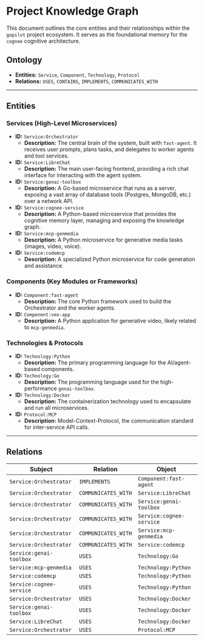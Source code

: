 # Project Knowledge Graph

This document outlines the core entities and their relationships within the `gopilot` project ecosystem. It serves as the foundational memory for the `cognee` cognitive architecture.

## Ontology

- **Entities:** `Service`, `Component`, `Technology`, `Protocol`
- **Relations:** `USES`, `CONTAINS`, `IMPLEMENTS`, `COMMUNICATES_WITH`

---

## Entities

### Services (High-Level Microservices)
- **ID:** `Service:Orchestrator`
  - **Description:** The central brain of the system, built with `fast-agent`. It receives user prompts, plans tasks, and delegates to worker agents and tool services.
- **ID:** `Service:LibreChat`
  - **Description:** The main user-facing frontend, providing a rich chat interface for interacting with the agent system.
- **ID:** `Service:genai-toolbox`
  - **Description:** A Go-based microservice that runs as a server, exposing a vast array of database tools (Postgres, MongoDB, etc.) over a network API.
- **ID:** `Service:cognee-service`
  - **Description:** A Python-based microservice that provides the cognitive memory layer, managing and exposing the knowledge graph.
- **ID:** `Service:mcp-genmedia`
  - **Description:** A Python microservice for generative media tasks (images, video, voice).
- **ID:** `Service:codemcp`
  - **Description:** A specialized Python microservice for code generation and assistance.

### Components (Key Modules or Frameworks)
- **ID:** `Component:fast-agent`
  - **Description:** The core Python framework used to build the Orchestrator and the worker agents.
- **ID:** `Component:veo-app`
  - **Description:** A Python application for generative video, likely related to `mcp-genmedia`.

### Technologies & Protocols
- **ID:** `Technology:Python`
  - **Description:** The primary programming language for the AI/agent-based components.
- **ID:** `Technology:Go`
  - **Description:** The programming language used for the high-performance `genai-toolbox`.
- **ID:** `Technology:Docker`
  - **Description:** The containerization technology used to encapsulate and run all microservices.
- **ID:** `Protocol:MCP`
  - **Description:** Model-Context-Protocol, the communication standard for inter-service API calls.

---

## Relations

| Subject                 | Relation            | Object                  |
|-------------------------|---------------------|-------------------------|
| `Service:Orchestrator`  | `IMPLEMENTS`        | `Component:fast-agent`  |
| `Service:Orchestrator`  | `COMMUNICATES_WITH` | `Service:LibreChat`     |
| `Service:Orchestrator`  | `COMMUNICATES_WITH` | `Service:genai-toolbox` |
| `Service:Orchestrator`  | `COMMUNICATES_WITH` | `Service:cognee-service`|
| `Service:Orchestrator`  | `COMMUNICATES_WITH` | `Service:mcp-genmedia`  |
| `Service:Orchestrator`  | `COMMUNICATES_WITH` | `Service:codemcp`       |
| `Service:genai-toolbox` | `USES`              | `Technology:Go`         |
| `Service:mcp-genmedia`  | `USES`              | `Technology:Python`     |
| `Service:codemcp`       | `USES`              | `Technology:Python`     |
| `Service:cognee-service`| `USES`              | `Technology:Python`     |
| `Service:Orchestrator`  | `USES`              | `Technology:Docker`     |
| `Service:genai-toolbox` | `USES`              | `Technology:Docker`     |
| `Service:LibreChat`     | `USES`              | `Technology:Docker`     |
| `Service:Orchestrator`  | `USES`              | `Protocol:MCP`          |
